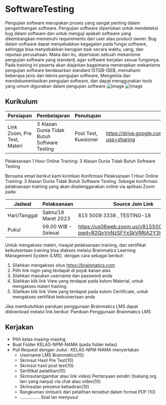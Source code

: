 # SoftwareTesting
Pengujian software merupakan proses yang sangat penting dalam pengembangan software. Pengujian software diperlukan untuk mendeteksi bug dalam software dan untuk menguji apakah software yang dikembangkan memenuhi requirements dari user atau product owner. Bug dalam software dapat menyebabkan kegagalan pada fungsi software, sehingga bisa menyebabkan kerugian baik secara waktu, uang, dan reputasi perusahaan. Maka dari itu, diperlukan sebuah mekanisme pengujian software yang standard, agar software berjalan sesuai fungsinya. Pada training ini peserta akan diajarkan bagaimana menerapkan mekanisme pengujian software berdasarkan standard ISTQB-ISEB, memahami beberapa jenis dan teknis pengujian software, Mengelola dan mendokumentasikan pengujian software, dan dapat menggunakan tools yang umum digunakan dalam pengujian software
![image](https://user-images.githubusercontent.com/15622730/226078650-a3aba897-7f13-453d-8b90-58ec89772e34.png)
![image](https://user-images.githubusercontent.com/15622730/226079326-1c2ac8af-fa04-432a-80d6-d126871005d3.png)

## Kurikulum
| Persiapan      | Pembelajaran | Penutupan | Link Materi
| ----------- | ----------- |----------- |----------- |
| Link Zoom, Pre Test, Materi |3 Alasan Dunia Tidak Butuh Software Testing |Post Test, Kuesioner | https://drive.google.com/file/d/1Q4nhOq0uWa0Tw8CJFa52CcX5bSOdaSsM/view?usp=sharing |


Pelaksanaan 1 Hour Online Training: 3 Alasan Dunia Tidak Butuh Software Testing

Bersama email berikut kami kirimkan Konfirmasi Pelaksanaan 1 Hour Online Training: 3 Alasan Dunia Tidak Butuh Software Testing. Sebagai konfirmasi pelaksanaan training yang akan diselenggarakan online via aplikasi Zoom pada:

| Jadwal      | Pelaksanaan | Source Join Link |
| ----------- | ----------- | ----------- |
| Hari/Tanggal |Sabtu/18 Maret 2023 |  815 5009 3338 , TESTING-18 |
| Pukul      |09.00 WIB - Selesai | https://us06web.zoom.us/j/81550093338?pwd=R2QyVnNzSFYxSkVRRjA2Y3lGZTJxQT09 |

Untuk mengakses materi, riwayat pelaksanaan training, dan sertifikat keikutsertaan training bisa diakses melalui Brainmatics Learning Management System (LMS), dengan cara sebagai berikut:
1. Silahkan mengakses situs https://brainmatics.com
2. Pilih link login yang terdapat di pojok kanan atas
3. Silahkan masukan username dan password anda
4. Silahkan klik link View yang terdapat pada kolom Material, untuk mengakses materi training
5. Silahkan klik link View yang terdapat pada kolom Certificate, untuk mengakses sertifikat keikutsertaan anda

Jika membutuhkan panduan penggunaan Brainmatics LMS dapat didownload melalui link berikut: Panduan Penggunaan Brainmatics LMS

## Kerjakan
* Pilih kelas masing-masing
* Buat Folder KELAS-NPM-NAMA (pada folder kelas)
* Pull Request dengan Judul : KELAS-NPM-NAMA menyertakan
  * Username LMS Brainmatics(10)
  * Skrinsut Hasil Pre Test(10)
  * Skrinsut hasil post test(10)
  * Sertifikat pelatihan(10)
  * Skrinsutan(gambar atau link video) Pertanyaan sendiri (bukang org lain yang nanya) via chat atau video(10)
  * Skrinsutan presensi kehadiran(10)
  * Rangkuman (intisari) dari pelatihan tersebut dalam format PDF (10)
  * ................ Soal lan menyusul
